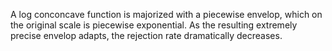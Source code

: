 A log conconcave function is majorized with a piecewise envelop, which on the original scale is piecewise exponential. As the resulting extremely precise envelop adapts, the rejection rate dramatically decreases.

